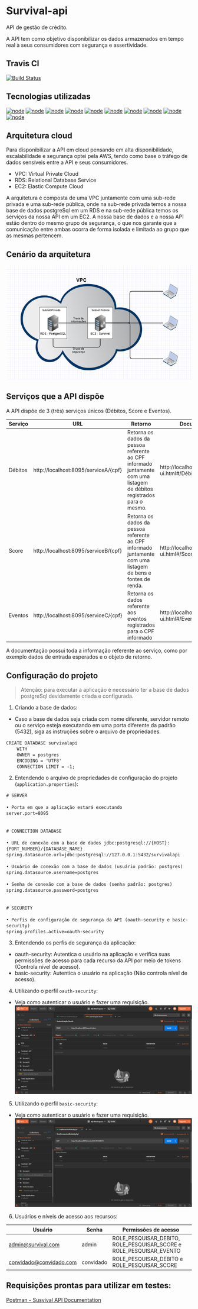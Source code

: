 # Survival-api
API de gestão de crédito.

A API tem como objetivo disponibilizar os dados armazenados em tempo real à seus consumidores com segurança e assertividade.

## Travis CI
[![Build Status](https://travis-ci.org/jonathanmdr/Survival-api.svg?branch=master)](https://travis-ci.org/jonathanmdr/Survival-api)

## Tecnologias utilizadas
[![node](https://img.shields.io/badge/OpenJDK-12-lightgray.svg)](https://www.java.com/pt_BR/download/)
[![node](https://img.shields.io/badge/Maven-3.5.4-steelblue.svg)](https://maven.apache.org/download.cgi)
[![node](https://img.shields.io/badge/Lombok_1.18.8-indianRed.svg)](https://projectlombok.org/)
[![node](https://img.shields.io/badge/PostgreSQL_42.2.6-blue.svg)](https://www.postgresql.org/download/)
[![node](https://img.shields.io/badge/Springboot-2.1.7.RELEASE-springgreen.svg)](https://spring.io/)
[![node](https://img.shields.io/badge/Modelmapper-2.3.0-orange.svg)](http://modelmapper.org/)
[![node](https://img.shields.io/badge/Swagger-2.9.2-lime.svg)](https://swagger.io/)
[![node](https://img.shields.io/badge/OAuth2-2.2.5.RELEASE-black.svg)](https://oauth.net/2/)
[![node](https://img.shields.io/badge/JWT-1.0.9.RELEASE-purple.svg)](https://jwt.io/)
[![node](https://img.shields.io/badge/Flyway-5.2.4-gray.svg)](https://flywaydb.org/)


## Arquitetura cloud 
Para disponibilizar a API em cloud pensando em alta disponibilidade, escalabilidade e segurança optei pela AWS, tendo como base o tráfego de dados sensíveis entre a API e seus consumidores.

 - VPC: Virtual Private Cloud
 - RDS: Relational Database Service
 - EC2: Elastic Compute Cloud

A arquitetura é composta de uma VPC juntamente com uma sub-rede privada e uma sub-rede pública, onde na sub-rede privada temos a nossa base de dados postgreSql em um RDS e na sub-rede pública temos os serviços da nossa API em um EC2.
A nossa base de dados e a nossa API estão dentro do mesmo grupo de segurança, o que nos garante que a comunicação entre ambas ocorra de forma isolada e limitada ao grupo que as mesmas pertencem.

## Cenário da arquitetura
[![node](https://github.com/jonathanmdr/Survival-api/blob/master/images/arquitetura_cloud.png)](https://github.com/jonathanmdr/Survival-api/blob/master/images)

## Serviços que a API dispõe
A API dispõe de 3 (três) serviços únicos (Débitos, Score e Eventos).

|Serviço|URL|Retorno|Documentação
|--|--|--|--|
|Débitos|http://localhost:8095/serviceA/{cpf}|Retorna os dados da pessoa referente ao CPF informado juntamente com uma listagem de débitos registrados para o mesmo.|http://localhost:8095/swagger-ui.html#/Débitos
|Score|http://localhost:8095/serviceB/{cpf}|Retorna os dados da pessoa referente ao CPF informado juntamente com uma listagem de bens e fontes de renda.|http://localhost:8095/swagger-ui.html#/Score
|Eventos|http://localhost:8095/serviceC/{cpf}|Retorna os dados referente aos eventos registrados para o CPF informado|http://localhost:8095/swagger-ui.html#/Eventos

A documentação possui toda a informação referente ao serviço, como por exemplo dados de entrada esperados e o objeto de retorno.

## Configuração do projeto
> Atenção: para executar a aplicação é necessário ter a base de dados postgreSql devidamente criada e configurada.

1. Criando a base de dados:
 - Caso a base de dados seja criada com nome diferente, servidor remoto ou o serviço esteja executando em uma porta diferente da padrão (5432), siga as instruções sobre o arquivo de propriedades.
```
CREATE DATABASE survivalapi
    WITH 
    OWNER = postgres
    ENCODING = 'UTF8'
    CONNECTION LIMIT = -1;
```

2. Entendendo o arquivo de propriedades de configuração do projeto (`application.properties`):
```
# SERVER

• Porta em que a aplicação estará executando
server.port=8095


# CONNECTION DATABASE

• URL de conexão com a base de dados jdbc:postgresql://{HOST}:{PORT_NUMBER}/{DATABASE_NAME}
spring.datasource.url=jdbc:postgresql://127.0.0.1:5432/survivalapi

• Usuário de conexão com a base de dados (usuário padrão: postgres)
spring.datasource.username=postgres

• Senha de conexão com a base de dados (senha padrão: postgres)
spring.datasource.password=postgres


# SECURITY

• Perfis de configuração de segurança da API (oauth-security e basic-security)
spring.profiles.active=oauth-security
```

3. Entendendo os perfis de segurança da aplicação:
 - oauth-security: Autentica o usuário na aplicação e verifica suas permissões de acesso para cada recurso da API por meio de tokens (Controla nível de acesso).
 - basic-security: Autentica o usuário na aplicação (Não controla nível de acesso).
 
4. Utilizando o perfil `oauth-security`:
 - Veja como autenticar o usuário e fazer uma requisição. 
 [![node](https://github.com/jonathanmdr/Survival-api/blob/master/images/oauth.gif)](https://github.com/jonathanmdr/Survival-api/blob/master/images)
 
5. Utilizando o perfil `basic-security`:
 - Veja como autenticar o usuário e fazer uma requisição.
 [![node](https://github.com/jonathanmdr/Survival-api/blob/master/images/basic.gif)](https://github.com/jonathanmdr/Survival-api/blob/master/images)
 
6. Usuários e níveis de acesso aos recursos:

|Usuário|Senha|Permissões de acesso
|--|--|--|
|admin@survival.com|admin|ROLE_PESQUISAR_DEBITO, ROLE_PESQUISAR_SCORE e ROLE_PESQUISAR_EVENTO
|convidado@convidado.com|convidado|ROLE_PESQUISAR_DEBITO e ROLE_PESQUISAR_SCORE

## Requisições prontas para utilizar em testes:
[Postman - Susvival API Documentation](https://especialistaspringrest.postman.co/collections/6429490-de452fec-4b3e-4eb2-847b-eb50b4a470ef?version=latest&workspace=22d50771-6f61-4202-813d-d3c696f8939e)
